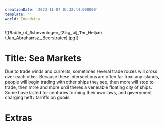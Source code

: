 ```yaml
---
creationDate: '2023-11-07 03:32:44.000000'
template: ''
world: Inundatia
---
```

![[Battle_of_Scheveningen_(Slag_bij_Ter_Heijde)(Jan_Abrahamsz._Beerstraten).jpg]]

# Title: Sea Markets

Due to trade winds and currents, sometimes several trade routes will cross over each other. Because these intersections are often far from any islands, people will begin trading with other ships they see, then more will stop to trade, then more and more until theres a venerable floating city of ships. Some have lasted for centuries forming their own laws, and government charging hefty tarriffs on goods.

# Extras

